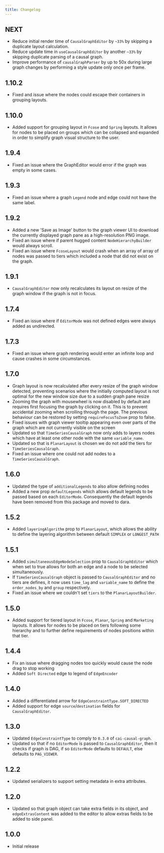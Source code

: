 ```yaml
---
title: Changelog
---
```


## NEXT

-   Reduce initial render time of `CausalGraphEditor` by `~33%` by skipping a duplicate layout calculation.
-   Reduce update time in `useCausalGraphEditor` by another `~33%` by skipping duplicate parsing of a causal graph.
-   Improve performance of `causalGraphParser` by up to 50x during large graph changes by performing a style update only once per frame.


## 1.10.2

-   Fixed and issue where the nodes could escape their containers in grouping layouts.

## 1.10.0

-   Added support for grouping layout in `Fcose` and `Spring` layouts. It allows for nodes to be placed on groups which can be collapsed and expanded in order to simplify graph visual structure to the user.


## 1.9.4

-   Fixed an issue where the GraphEditor would error if the graph was empty in some cases.

## 1.9.3

-   Fixed an issue where a graph `Legend` node and edge could not have the same label.

## 1.9.2

-   Added a new 'Save as Image' button to the graph viewer UI to download the currently displayed graph pane as a high-resolution PNG image.
-   Fixed an issue where if parent hugged content `NodeHierarchyBuilder` would always scroll.
-   Fixed an issue where `FcoseLayout` would crash when an array of array of nodes was passed to tiers which included a node that did not exist on the graph.

## 1.9.1

-   `CausalGraphEditor` now only recalculates its layout on resize of the graph window if the graph is not in focus.

## 1.7.4

-   Fixed an issue where if `EditorMode` was not defined edges were always added as undirected.

## 1.7.3

-   Fixed an issue where graph rendering would enter an infinite loop and cause crashes in some circumstances.

## 1.7.0

-   Graph layout is now recalculated after every resize of the graph window detected, preventing scenarios where the initially computed layout is not optimal for the new window size due to a sudden graph pane resize
-   Zooming the graph with mousewheel is now disabled by default and requires first focusing the graph by clicking on it. This is to prevent accidental zooming when scrolling through the page.
The previous behaviour can be restored by setting `requireFocusToZoom` prop to false.
-   Fixed issues with graph viewer tooltip appearing even over parts of the graph which are not currently visible on the screen
-   Updated so that `TimeSeriesCausalGraph` now only adds to layers nodes which have at least one other node with the same `variable_name`.
-   Updated so that is `PlanarLayout` is chosen we do not add the tiers for `TimeSeriesCausalGraph`.
-   Fixed an issue where one could not add nodes to a `TimeSeriesCausalGraph`.

## 1.6.0

-   Updated the type of `additionalLegends` to also allow defining nodes
-   Added a new prop `defaultLegends` which allows default legends to be passed based on each `EditorMode`. Consequently the default legends have been removed from this package and moved to dara.

## 1.5.2

-   Added `layeringAlgorithm` prop to `PlanarLayout`, which allows the ability to define the layering algorithm between default `SIMPLEX` or `LONGEST_PATH`

## 1.5.1

-   Added `simultaneousEdgeNodeSelection` prop to `CausalGraphEditor` which when set to true allows for both an edge and a node to be selected simultaneously.
-   If `TimeSeriesCausalGraph` object is passed to `CausalGraphEditor` and no tiers are defines, it now uses `time_lag` and `variable_name` to define the `order_nodes_by` and `group` respectively.
-   Fixed an issue where we couldn't set `tiers` to the `PlanarLayoutBuilder`.

## 1.5.0

-   Added support for tiered layout in `Fcose`, `Planar`, `Spring` and `Marketing` layouts. It allows for nodes to be placed on tiers following some hierarchy and to further define requirements of nodes positions within that tier.

## 1.4.4

-   Fix an issue where dragging nodes too quickly would cause the node drag to stop working
-   Added `Soft Directed` edge to legend of `EdgeEncoder`

## 1.4.0

-   Added a differentiated arrow for `EdgeConstraintType.SOFT_DIRECTED`
-   Added support for edge `source`/`destination` fields for `CausalGraphEditor`.

## 1.3.0

-   Updated `EdgeConstraintType` to comply to `0.3.0` of `cai-causal-graph`.
-   Updated so that if no `EditorMode` is passed to `CausalGraphEditor`, then it checks if graph is DAG, if so `EditorMode` defaults to `DEFAULT`, else defaults to `PAG_VIEWER`.

## 1.2.2

-   Updated serializers to support setting metadata in extra attributes.

## 1.2.0

-   Updated so that graph object can take extra fields in its object, and `edgeExtrasContent` was added to the editor to allow extras fields to be added to side panel.

## 1.0.0

-   Initial release

